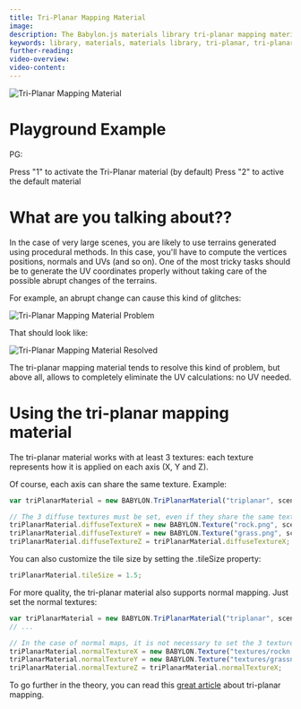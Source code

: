 ```yaml
---
title: Tri-Planar Mapping Material
image:
description: The Babylon.js materials library tri-planar mapping material provides an elegant technique to give realistic textures from any angle or on any complex shape.
keywords: library, materials, materials library, tri-planar, tri-planar material
further-reading:
video-overview:
video-content:
---
```


![Tri-Planar Mapping Material](/img/extensions/materials/triPlanar.jpg)

# Playground Example

PG: <Playground id="#E6OZX#9" title="Tri-Panar Material" description="Example of tri-planar material"/>

Press "1" to activate the Tri-Planar material (by default)
Press "2" to active the default material

# What are you talking about??

In the case of very large scenes, you are likely to use terrains generated using procedural methods.
In this case, you'll have to compute the vertices positions, normals and UVs (and so on).
One of the most tricky tasks should be to generate the UV coordinates properly without taking care of the possible abrupt changes of the terrains.

For example, an abrupt change can cause this kind of glitches:

![Tri-Planar Mapping Material Problem](/img/extensions/materials/triPlanarProblem.jpg)

That should look like:

![Tri-Planar Mapping Material Resolved](/img/extensions/materials/triPlanarResolved.jpg)

The tri-planar mapping material tends to resolve this kind of problem, but above all, allows to completely eliminate the UV calculations: no UV needed.

# Using the tri-planar mapping material

The tri-planar material works with at least 3 textures: each texture represents how it is applied on each axis (X, Y and Z).

Of course, each axis can share the same texture. Example:

```javascript
var triPlanarMaterial = new BABYLON.TriPlanarMaterial("triplanar", scene);

// The 3 diffuse textures must be set, even if they share the same texture reference
triPlanarMaterial.diffuseTextureX = new BABYLON.Texture("rock.png", scene);
triPlanarMaterial.diffuseTextureY = new BABYLON.Texture("grass.png", scene);
triPlanarMaterial.diffuseTextureZ = triPlanarMaterial.diffuseTextureX;
```

You can also customize the tile size by setting the .tileSize property:

```javascript
triPlanarMaterial.tileSize = 1.5;
```

For more quality, the tri-planar material also supports normal mapping. Just set the normal textures:

```javascript
var triPlanarMaterial = new BABYLON.TriPlanarMaterial("triplanar", scene);
// ...

// In the case of normal maps, it is not necessary to set the 3 textures
triPlanarMaterial.normalTextureX = new BABYLON.Texture("textures/rockn.png", scene);
triPlanarMaterial.normalTextureY = new BABYLON.Texture("textures/grassn.png", scene);
triPlanarMaterial.normalTextureZ = triPlanarMaterial.normalTextureX;
```

To go further in the theory, you can read this [great article](http://gamedevelopment.tutsplus.com/articles/use-tri-planar-texture-mapping-for-better-terrain--gamedev-13821) about tri-planar mapping.
